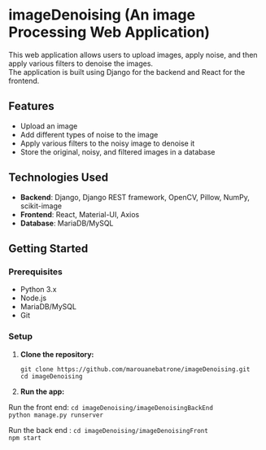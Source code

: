 # imageDenoising (An image Processing Web Application)

This web application allows users to upload images, apply noise, and then apply various filters to denoise the images. <br>
The application is built using Django for the backend and React for the frontend.

## Features

- Upload an image
- Add different types of noise to the image
- Apply various filters to the noisy image to denoise it
- Store the original, noisy, and filtered images in a database

## Technologies Used

- **Backend**: Django, Django REST framework, OpenCV, Pillow, NumPy, scikit-image
- **Frontend**: React, Material-UI, Axios
- **Database**: MariaDB/MySQL

## Getting Started

### Prerequisites

- Python 3.x
- Node.js
- MariaDB/MySQL
- Git

### Setup

1. **Clone the repository:**

   `git clone https://github.com/marouanebatrone/imageDenoising.git` <br>
    `cd imageDenoising`
   
2. **Run the app:**

Run the front end: 
`cd imageDenoising/imageDenoisingBackEnd` <br>
`python manage.py runserver`

Run the back end :
`cd imageDenoising/imageDenoisingFront` <br>
`npm start`
